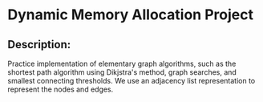 # Dynamic Memory Allocation Project

## Description:
Practice implementation of elementary graph algorithms, such as the shortest path algorithm using Dikjstra's method, graph searches, and smallest connecting thresholds. We use an adjacency list representation to represent the nodes and edges. 

